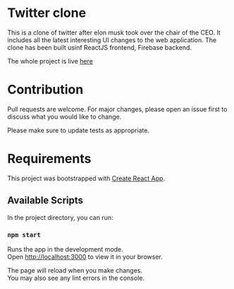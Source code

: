# Twitter clone 

This is a clone of twitter after elon musk took over the chair of the CEO. It includes all the latest interesting UI changes to the web application. 
The clone has been built usinf ReactJS frontend, Firebase backend. 

The whole project is live [here](https://extraordinary-piroshki-1d109e.netlify.app/) 

# Contribution 

Pull requests are welcome. For major changes, please open an issue first to discuss what you would like to change.

Please make sure to update tests as appropriate.

# Requirements 

This project was bootstrapped with [Create React App](https://github.com/facebook/create-react-app).

## Available Scripts

In the project directory, you can run:

### `npm start`

Runs the app in the development mode.\
Open [http://localhost:3000](http://localhost:3000) to view it in your browser.

The page will reload when you make changes.\
You may also see any lint errors in the console.


